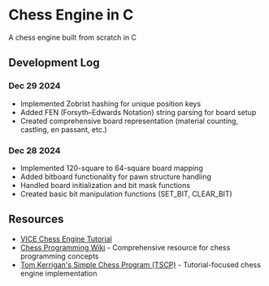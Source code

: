 # Chess Engine in C

A chess engine built from scratch in C


## Development Log

### Dec 29 2024
- Implemented Zobrist hashing for unique position keys
- Added FEN (Forsyth–Edwards Notation) string parsing for board setup
- Created comprehensive board representation (material counting, castling, en passant, etc.)

### Dec 28 2024
- Implemented 120-square to 64-square board mapping
- Added bitboard functionality for pawn structure handling
- Handled board initialization and bit mask functions
- Created basic bit manipulation functions (SET_BIT, CLEAR_BIT)

## Resources
- [VICE Chess Engine Tutorial](https://www.youtube.com/playlist?list=PLZ1QII7yudbc-Ky058TEaOstZHVbT-2hg)
- [Chess Programming Wiki](https://www.chessprogramming.org/Main_Page) - Comprehensive resource for chess programming concepts
- [Tom Kerrigan's Simple Chess Program (TSCP)](http://www.tckerrigan.com/Chess/TSCP/) - Tutorial-focused chess engine implementation